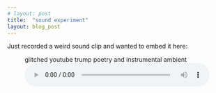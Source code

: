 ```yaml
---
# layout: post
title:  "sound experiment"
layout: blog_post
---
```


Just recorded a weird sound clip and wanted to embed it here: 

<figure>
    <figcaption>
    glitched youtube trump poetry and instrumental ambient
    </figcaption>
    <audio
        style="width: 100%;"
        controls
        preload="auto"
        src="/assets/blog/2020-10-30-little-sound-clip/trumpmoog.mp3">
            Your browser does not support the
            <code>audio</code> element.
    </audio>
</figure>